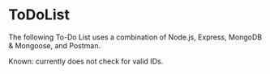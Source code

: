 # ToDoList

The following To-Do List uses a combination of Node.js, Express, MongoDB & Mongoose, and Postman. 

Known: currently does not check for valid IDs.
